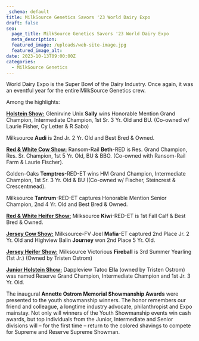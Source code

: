 ```yaml
---
_schema: default
title: MilkSource Genetics Savors '23 World Dairy Expo
draft: false
seo:
  page_title: MilkSource Genetics Savors '23 World Dairy Expo
  meta_description:
  featured_image: /uploads/web-site-image.jpg
  featured_image_alt:
date: 2023-10-13T09:00:00Z
categories:
  - MilkSource Genetics
---
```

World Dairy Expo is the Super Bowl of the Dairy Industry. Once again, it was an eventful year for the entire MilkSource Genetics crew.

Among the highlights:&nbsp;

**<u>Holstein Show:</u>**&nbsp;Glenirvine Unix&nbsp;**Sally**&nbsp;wins Honorable Mention Grand Champion, Intermediate Champion, 1st Sr. 3 Yr. Old and BU. (Co-owned w/ Laurie Fisher, Cy Letter & R Sabo)&nbsp;

Milksource&nbsp;**Audi**&nbsp;is 2nd Jr. 2 Yr. Old and Best Bred & Owned.

**<u>Red &amp; White Cow Show:</u>**&nbsp;Ransom-Rail&nbsp;**Beth**\-RED is Res. Grand Champion, Res. Sr. Champion, 1st 5 Yr. Old, BU & BBO. (Co-owned with Ransom-Rail Farm & Laurie Fischer).&nbsp;

Golden-Oaks&nbsp;**Temptres**\-RED-ET wins HM Grand Champion, Intermediate Champion, 1st Sr. 3 Yr. Old & BU ((Co-owned w/ Fischer, Steincrest & Crescentmead).

Milksource&nbsp;**Tantrum**\-RED-ET captures Honorable Mention Senior Champion, 2nd 4 Yr. Old and Best Bred & Owned.

**<u>Red &amp; White Heifer Show:</u>**&nbsp;Milksource&nbsp;**Kiwi**\-RED-ET is 1st Fall Calf & Best Bred & Owned.

**<u>Jersey Cow Show:</u>**&nbsp;Milksource-FV Joel&nbsp;**Mafia**\-ET captured 2nd Place Jr. 2 Yr. Old and Highview Balin&nbsp;**Journey**&nbsp;won 2nd Place 5 Yr. Old.

**<u>Jersey Heifer Show:</u>**&nbsp;Milksource Victorious&nbsp;**Fireball**&nbsp;is 3rd Summer Yearling (1st Jr.) (Owned by Tristen Ostrom)

**<u>Junior Holstein Show:</u>**&nbsp;Dappleview Tatoo&nbsp;**Ella**&nbsp;(owned by Tristen Ostrom) was named Reserve Grand Champion, Intermediate Champion and 1st Jr. 3 Yr. Old.

The inaugural&nbsp;**Annette Ostrom Memorial Showmanship Awards**&nbsp;were presented to the youth showmanship winners. The honor remembers our friend and colleague, a longtime industry advocate, philanthropist and Expo mainstay. Not only will winners of the Youth Showmanship events win cash awards, but top individuals from the Junior, Intermediate and Senior divisions will – for the first time – return to the colored shavings to compete for Supreme and Reserve Supreme Showman.&nbsp;